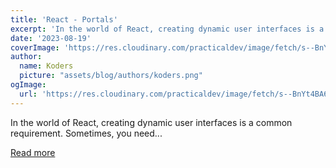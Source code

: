 ```yaml
---
title: 'React - Portals'
excerpt: 'In the world of React, creating dynamic user interfaces is a common requirement. Sometimes, you need...'
date: '2023-08-19'
coverImage: 'https://res.cloudinary.com/practicaldev/image/fetch/s--BnYt4BA6--/c_imagga_scale,f_auto,fl_progressive,h_420,q_auto,w_1000/https://dev-to-uploads.s3.amazonaws.com/uploads/articles/9gtgho2nv7ca0eock4ac.png'
author:
  name: Koders
  picture: "assets/blog/authors/koders.png"
ogImage:
  url: 'https://res.cloudinary.com/practicaldev/image/fetch/s--BnYt4BA6--/c_imagga_scale,f_auto,fl_progressive,h_420,q_auto,w_1000/https://dev-to-uploads.s3.amazonaws.com/uploads/articles/9gtgho2nv7ca0eock4ac.png'
---
```


In the world of React, creating dynamic user interfaces is a common requirement. Sometimes, you need...

[Read more](https://dev.to/brdnicolas/react-portals-3k2d)
